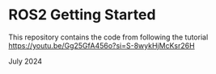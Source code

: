 # ROS2 Getting Started

This repository contains the code from following the tutorial https://youtu.be/Gg25GfA456o?si=S-8wykHjMcKsr26H

July 2024
